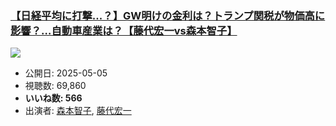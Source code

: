### [【日経平均に打撃...？】GW明けの金利は？トランプ関税が物価高に影響？…自動車産業は？【藤代宏一vs森本智子】](https://www.youtube.com/watch?v=a2O6SmevNr0)
[![](https://img.youtube.com/vi/a2O6SmevNr0/sddefault.jpg)](https://www.youtube.com/watch?v=a2O6SmevNr0)
-   公開日: 2025-05-05
-   視聴数: 69,860
-   **いいね数: 566**
-   出演者: [森本智子](/rehacq_fan/people/森本智子 "wikilink"), [藤代宏一](/rehacq_fan/people/藤代宏一 "wikilink")
